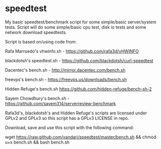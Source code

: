 # speedtest
My basic speedtest/benchmark script for some simple/basic server/system tests. Script will do some simple/basic cpu test, disk io tests and some network download speedtests.

Script is based on/using code from:

Rafa Marruedo's vhwinfo.sh - https://github.com/rafa3d/vHWINFO

blackdotsh's speedtest.sh - https://github.com/blackdotsh/curl-speedtest

Dacentec's bench.sh - http://mirror.dacentec.com/bench.sh

freevps's bench.sh - https://freevps.us/downloads/bench.sh

Hidden Refuge's bench.sh https://github.com/hidden-refuge/bench-sh-2

Sayem Chowdhury's bench.sh - https://github.com/sayem314/serverreview-benchmark

Rafa3d's, blackdotsh's and Hidden Refuge's scripts are licensed under GPLv2 and GPLv3 so this script has a GPLv3 LICENSE in repo.

Download, save and use this script with the following command:

wget https://raw.github.com/vandari/speedtest/master/bench.sh && chmod u+x bench.sh && bash bench.sh
